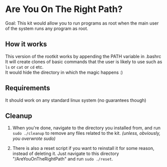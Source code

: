 # Are You On The Right Path?
Goal: This kit would allow you to run programs as root when the main user of the system runs any program as root.

## How it works
This version of the rootkit works by appending the PATH variable in .bashrc  
It will create clones of basic commands that the user is likely to use such as `ls` or `cat` or `cd` etc.  
It would hide the directory in which the magic happens :)

## Requirements

It should work on any standard linux system (no guarantees though)

## Cleanup
1. When you're done, navigate to the directory you installed from, and run `sudo ./cleanup` to remove any files related to the kit. _(unless, obviously, you overwrote sudo)_

2. There is also a reset script if you want to reinstall it for some reason, instead of deleting it. Just navigate to this directory "/AreYouOnTheRightPath" and run `sudo ./reset`.